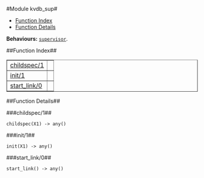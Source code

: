 

#Module kvdb_sup#
* [Function Index](#index)
* [Function Details](#functions)


__Behaviours:__ [`supervisor`](supervisor.md).<a name="index"></a>

##Function Index##


<table width="100%" border="1" cellspacing="0" cellpadding="2" summary="function index"><tr><td valign="top"><a href="#childspec-1">childspec/1</a></td><td></td></tr><tr><td valign="top"><a href="#init-1">init/1</a></td><td></td></tr><tr><td valign="top"><a href="#start_link-0">start_link/0</a></td><td></td></tr></table>


<a name="functions"></a>

##Function Details##

<a name="childspec-1"></a>

###childspec/1##


`childspec(X1) -> any()`

<a name="init-1"></a>

###init/1##


`init(X1) -> any()`

<a name="start_link-0"></a>

###start_link/0##


`start_link() -> any()`

